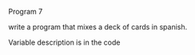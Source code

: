Program 7

write a program that mixes a deck of cards in spanish.

Variable description is in the code
